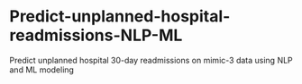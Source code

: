 # Predict-unplanned-hospital-readmissions-NLP-ML
Predict unplanned hospital 30-day readmissions on mimic-3 data using NLP and ML modeling
